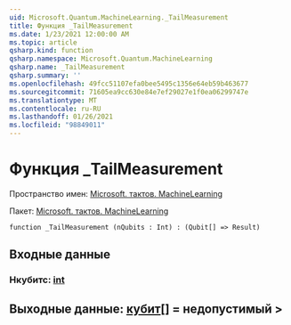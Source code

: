 ```yaml
---
uid: Microsoft.Quantum.MachineLearning._TailMeasurement
title: Функция _TailMeasurement
ms.date: 1/23/2021 12:00:00 AM
ms.topic: article
qsharp.kind: function
qsharp.namespace: Microsoft.Quantum.MachineLearning
qsharp.name: _TailMeasurement
qsharp.summary: ''
ms.openlocfilehash: 49fcc51107efa0bee5495c1356e64eb59b463677
ms.sourcegitcommit: 71605ea9cc630e84e7ef29027e1f0ea06299747e
ms.translationtype: MT
ms.contentlocale: ru-RU
ms.lasthandoff: 01/26/2021
ms.locfileid: "98849011"
---
```

# <a name="_tailmeasurement-function"></a>Функция _TailMeasurement

Пространство имен: [Microsoft. тактов. MachineLearning](xref:Microsoft.Quantum.MachineLearning)

Пакет: [Microsoft. тактов. MachineLearning](https://nuget.org/packages/Microsoft.Quantum.MachineLearning)




```qsharp
function _TailMeasurement (nQubits : Int) : (Qubit[] => Result)
```


## <a name="input"></a>Входные данные

### <a name="nqubits--int"></a>Нкубитс: [int](xref:microsoft.quantum.lang-ref.int)





## <a name="output--qubit--__invalidresult__"></a>Выходные данные: [кубит](xref:microsoft.quantum.lang-ref.qubit)[] = __недопустимый <Result>__> 

